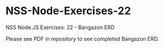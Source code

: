 # NSS-Node-Exercises-22
NSS Node.JS Exercises: 22 - Bangazon ERD

Please see PDF in repository to see completed Bangazon ERD. 
